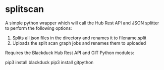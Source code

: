 # splitscan

A simple python wrapper which will call the Hub Rest API and JSON splitter to perform the following options:

1. Splits all json files in the directory and renames it to filename.split
2. Uploads the split scan graph jobs and renames them to uploaded

Requires the Blackduck Hub Rest API and GIT Python modules:

pip3 install blackduck
pip3 install gitpython
